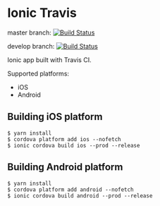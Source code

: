 # Ionic Travis

master branch: [![Build Status](https://travis-ci.org/okode/ionic-travis.svg?branch=master)](https://travis-ci.org/okode/ionic-travis)

develop branch: [![Build Status](https://travis-ci.org/okode/ionic-travis.svg?branch=develop)](https://travis-ci.org/okode/ionic-travis)

Ionic app built with Travis CI.

Supported platforms:

* iOS
* Android

## Building iOS platform

```
$ yarn install
$ cordova platform add ios --nofetch
$ ionic cordova build ios --prod --release
```

## Building Android platform

```
$ yarn install
$ cordova platform add android --nofetch
$ ionic cordova build android --prod --release
```

